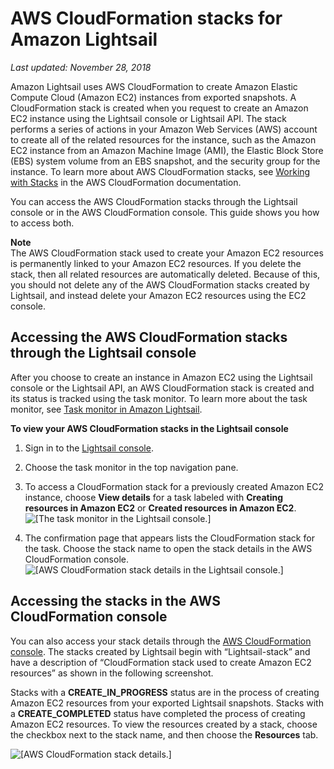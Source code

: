 # AWS CloudFormation stacks for Amazon Lightsail<a name="amazon-lightsail-cloudformation-stacks"></a>

 *Last updated: November 28, 2018* 

Amazon Lightsail uses AWS CloudFormation to create Amazon Elastic Compute Cloud \(Amazon EC2\) instances from exported snapshots\. A CloudFormation stack is created when you request to create an Amazon EC2 instance using the Lightsail console or Lightsail API\. The stack performs a series of actions in your Amazon Web Services \(AWS\) account to create all of the related resources for the instance, such as the Amazon EC2 instance from an Amazon Machine Image \(AMI\), the Elastic Block Store \(EBS\) system volume from an EBS snapshot, and the security group for the instance\. To learn more about AWS CloudFormation stacks, see [Working with Stacks](https://docs.aws.amazon.com/AWSCloudFormation/latest/UserGuide/stacks.html) in the AWS CloudFormation documentation\.

You can access the AWS CloudFormation stacks through the Lightsail console or in the AWS CloudFormation console\. This guide shows you how to access both\.

**Note**  
The AWS CloudFormation stack used to create your Amazon EC2 resources is permanently linked to your Amazon EC2 resources\. If you delete the stack, then all related resources are automatically deleted\. Because of this, you should not delete any of the AWS CloudFormation stacks created by Lightsail, and instead delete your Amazon EC2 resources using the EC2 console\.

## Accessing the AWS CloudFormation stacks through the Lightsail console<a name="accessing-the-cloud-formation-stack"></a>

After you choose to create an instance in Amazon EC2 using the Lightsail console or the Lightsail API, an AWS CloudFormation stack is created and its status is tracked using the task monitor\. To learn more about the task monitor, see [Task monitor in Amazon Lightsail](amazon-lightsail-task-monitor.md)\.

**To view your AWS CloudFormation stacks in the Lightsail console**

1. Sign in to the [Lightsail console](https://lightsail.aws.amazon.com/)\.

1. Choose the task monitor in the top navigation pane\.

1. To access a CloudFormation stack for a previously created Amazon EC2 instance, choose **View details** for a task labeled with **Creating resources in Amazon EC2** or **Created resources in Amazon EC2**\.  
![\[The task monitor in the Lightsail console.\]](https://d9yljz1nd5001.cloudfront.net/en_us/1490b6b36a8ed9d4b2232825b79c8222/images/amazon-lightsail-task-manager-cloud-formation-stack.png)

1. The confirmation page that appears lists the CloudFormation stack for the task\. Choose the stack name to open the stack details in the AWS CloudFormation console\.  
![\[AWS CloudFormation stack details in the Lightsail console.\]](https://d9yljz1nd5001.cloudfront.net/en_us/1490b6b36a8ed9d4b2232825b79c8222/images/amazon-lightsail-console-cloud-formation-stack.png)

## Accessing the stacks in the AWS CloudFormation console<a name="accessing-the-stacks-in-the-cloud-formation-console"></a>

You can also access your stack details through the [AWS CloudFormation console](https://console.aws.amazon.com/cloudformation)\. The stacks created by Lightsail begin with “Lightsail\-stack” and have a description of “CloudFormation stack used to create Amazon EC2 resources” as shown in the following screenshot\.

Stacks with a **CREATE\_IN\_PROGRESS** status are in the process of creating Amazon EC2 resources from your exported Lightsail snapshots\. Stacks with a **CREATE\_COMPLETED** status have completed the process of creating Amazon EC2 resources\. To view the resources created by a stack, choose the checkbox next to the stack name, and then choose the **Resources** tab\.

![\[AWS CloudFormation stack details.\]](https://d9yljz1nd5001.cloudfront.net/en_us/1490b6b36a8ed9d4b2232825b79c8222/images/amazon-lightsail-cloud-formation-stack-details.png)